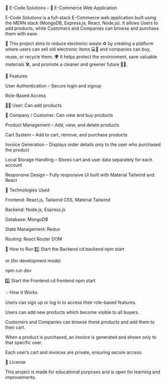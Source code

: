 🛒 E-Code Solutions – 🌿 E-Commerce Web Application

E-Code Solutions is a full-stack E-Commerce web application built using the MERN stack (MongoDB, Express.js, React, Node.js).
It allows Users to add products, while Customers and Companies can browse and purchase them with ease.                                  

🌱 This project aims to reduce electronic waste ♻️ by creating a platform where users can sell old electronic items 💻📱 and companies can buy, reuse, or recycle them.
🌍 It helps protect the environment, save valuable materials 🛠️, and promote a cleaner and greener future 🌿✨.
               
🚀 Features

User Authentication – Secure login and signup

Role-Based Access

🧑‍💻 User: Can add products

🏢 Company / Customer: Can view and buy products

Product Management – Add, view, and delete products

Cart System – Add to cart, remove, and purchase products

Invoice Generation – Displays order details only to the user who purchased the product

Local Storage Handling – Stores cart and user data separately for each account

Responsive Design – Fully responsive UI built with Material Tailwind and React

🧠 Technologies Used

Frontend: React.js, Tailwind CSS, Material Tailwind

Backend: Node.js, Express.js

Database: MongoDB

State Management: Redux

Routing: React Router DOM

🏃 How to Run
1️⃣ Start the Backend
cd backend
npm start


or (for development mode)

npm run dev

2️⃣ Start the Frontend
cd frontend
npm start

💡 How It Works

Users can sign up or log in to access their role-based features.

Users can add new products which become visible to all buyers.

Customers and Companies can browse these products and add them to their cart.

When a product is purchased, an invoice is generated and shown only to that specific user.

Each user’s cart and invoices are private, ensuring secure access.

📜 License

This project is made for educational purposes and is open for learning and improvements.
